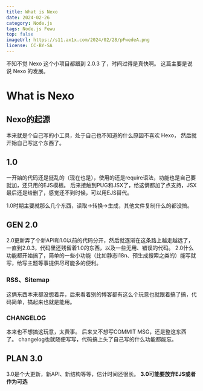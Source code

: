 ```yaml
---
title: What is Nexo
date: 2024-02-26
category: Node.js
tags: Node.js Fewu
top: false
imageUrl: https://s11.ax1x.com/2024/02/28/pFwedeA.png
license: CC-BY-SA
---
```


不知不觉 Nexo 这个小项目都跟到 2.0.3 了，时间过得是真快啊。
这篇主要是说说 Nexo 的发展。

<!--more-->

# What is Nexo

## Nexo的起源

本来就是个自己写的小工具，处于自己也不知道的什么原因不喜欢 Hexo， 然后就开始自己写这个东西了。

## 1.0

一开始的代码还是挺乱的（现在也是），使用的还是require语法，功能也是自己要就加，还只用的EJS模板。
后来接触到PUG和JSX了，给这俩都加了点支持，JSX最后还是给删了，感觉还不到时候，可以用EJS替代。

1.0时期主要就那么几个东西，读取->转换->生成，其他文件复制什么的都没搞。

## GEN 2.0

2.0更新弄了个新API和1.0以前的代码分开，然后就逐渐在这条路上越走越远了，一直到2.0.3，代码里还残留着1.0的东西，以及一些无用、错误的代码。
2.0什么功能都开始搞了，简单的一些小功能（比如静态i18n、预生成搜索之类的）能写就写，给写主题等事提供尽可能多的便利。

### RSS、Sitemap

这俩东西本来都没想着弄，后来看着别的博客都有这么个玩意也就跟着搞了搞，代码简单，搞起来也就是能用。

### CHANGELOG

本来也不想搞这玩意，太费事。
后来又不想写COMMIT MSG，还是整这东西了。
changelog也就随便写写，代码搞上头了自己写的什么功能都能忘。

## PLAN 3.0

3.0是个大更新，新API、新结构等等，估计时间还很长。
**3.0可能要放弃EJS或者作为可选**
